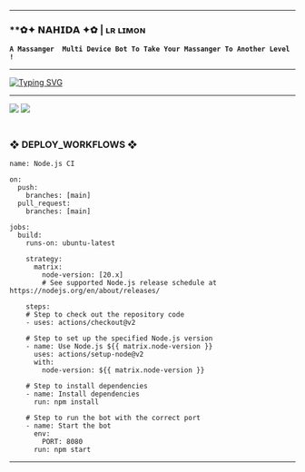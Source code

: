 ---------

###  **✿✦ 𝗡𝗔𝗛𝗜𝗗𝗔 ✦✿  | ʟʀ ʟɪᴍᴏɴ
**`A Massanger  Multi Device Bot To Take Your Massanger To Another Level !`** 

-------

 [![Typing SVG](https://readme-typing-svg.herokuapp.com?font=Fira+Code&size=23&pause=1000&color=4CF726&width=435&lines=NAHIDA+2.0;Made+by+MD+Lijanur+Rahman+Limon+)](https://git.io/typing-svg)

------------

<a><img src='https://i.imgur.com/LyHic3i.gif'/></a>
<a><img src='https://i.imgur.com/LyHic3i.gif'/></a>

### <br>   ❖ DEPLOY_WORKFLOWS ❖
```
name: Node.js CI

on:
  push:
    branches: [main]
  pull_request:
    branches: [main]

jobs:
  build:
    runs-on: ubuntu-latest

    strategy:
      matrix:
        node-version: [20.x]
        # See supported Node.js release schedule at https://nodejs.org/en/about/releases/

    steps:
    # Step to check out the repository code
    - uses: actions/checkout@v2

    # Step to set up the specified Node.js version
    - name: Use Node.js ${{ matrix.node-version }}
      uses: actions/setup-node@v2
      with:
        node-version: ${{ matrix.node-version }}

    # Step to install dependencies
    - name: Install dependencies
      run: npm install

    # Step to run the bot with the correct port
    - name: Start the bot
      env:
        PORT: 8080
      run: npm start
```
-------
